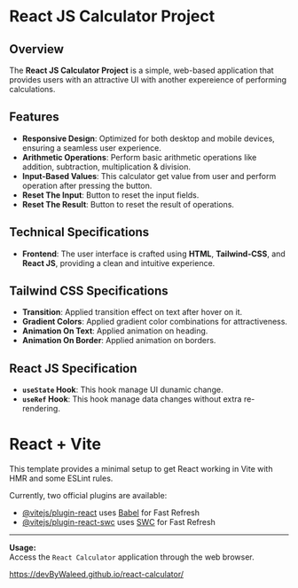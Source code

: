 # React JS Calculator Project

## **Overview**
The **React JS Calculator Project** is a simple, web-based application that provides users with an attractive UI with another expereience of performing calculations.


## **Features**
- **Responsive Design**: Optimized for both desktop and mobile devices, ensuring a seamless user experience.
- **Arithmetic Operations**: Perform basic arithmetic operations like addition, subtraction, multiplication & division.
- **Input-Based Values**: This calculator get value from user and perform operation after pressing the button.
- **Reset The Input**: Button to reset the input fields.
- **Reset The Result**: Button to reset the result of operations.


## **Technical Specifications**
- **Frontend**: The user interface is crafted using **HTML**, **Tailwind-CSS**, and **React JS**, providing a clean and intuitive experience.


## **Tailwind CSS Specifications**
- **Transition**: Applied transition effect on text after hover on it.
- **Gradient Colors**: Applied gradient color combinations for attractiveness.
- **Animation On Text**: Applied animation on heading. 
- **Animation On Border**: Applied animation on borders. 

## **React JS Specification**
- **`useState` Hook**: This hook manage UI dunamic change.
- **`useRef` Hook**: This hook manage data changes without extra re-rendering.

# React + Vite

This template provides a minimal setup to get React working in Vite with HMR and some ESLint rules.

Currently, two official plugins are available:

- [@vitejs/plugin-react](https://github.com/vitejs/vite-plugin-react/blob/main/packages/plugin-react/README.md) uses [Babel](https://babeljs.io/) for Fast Refresh
- [@vitejs/plugin-react-swc](https://github.com/vitejs/vite-plugin-react-swc) uses [SWC](https://swc.rs/) for Fast Refresh

---

**Usage:**  
Access the `React Calculator` application through the web browser. 

https://devByWaleed.github.io/react-calculator/






